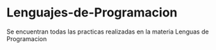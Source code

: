 # Lenguajes-de-Programacion
Se encuentran todas las practicas realizadas en la materia Lenguas de Programacion
